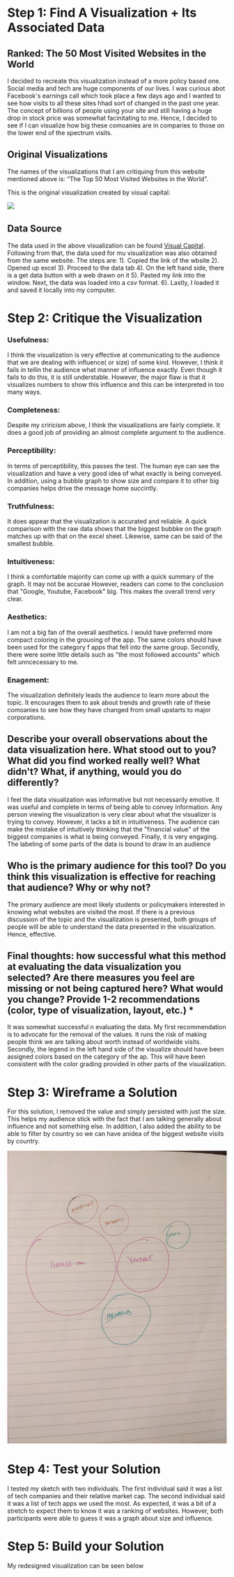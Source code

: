 # Step 1: Find A Visualization + Its Associated Data

## Ranked: The 50 Most Visited Websites in the World

I decided to recreate this visualization instead of a more policy based one. Social media and tech are huge components of our lives. I was curious abot Facebook's earnings call which took place a few days ago and I wanted to see how visits to all these sites hhad sort of changed in the past one year. The concept of billions of people using your site and still having a huge drop in stock price was somewhat facinitating to me. Hence, I decided to see if I can visualize how big these comoanies are in comparies to those on the lower end of the spectrum visits.

## Original Visualizations
The names of the visualizations that I am critiquing from this website mentioned above is: “The Top 50 Most Visited Websites in the World”.

This is the original visualization created by visual capital:

![](https://www.visualcapitalist.com/wp-content/uploads/2021/01/Top_50_Websites_V4-2.jpg)

## Data Source

The data used in the above visualization can be found [Visual Capital](https://www.visualcapitalist.com/the-50-most-visited-websites-in-the-world/). Following from that, the data used for mu visualization was also obtained from the same website. The steps are:
1). Copied the link of the wbsite
2). Opened up excel
3). Proceed to the data tab
4). On the left hand side, there is a get data button with a web drawn on it
5). Pasted my link into the window. Next, the data was loaded into a csv format.
6). Lastly, I loaded it and saved it locally into my computer.

# Step 2: Critique the Visualization

### Usefulness:

I think the visualization is very effective at communicating to the audience that we are dealing with influence( or size) of some kind. However, I think it fails in tellin the audience what manner of influence exactly. Even though it fails to do this, it is still understable. However, the major flaw is that it visualizes numbers to show this influence and this can be interpreted in too many ways.

### Completeness:

Despite my criricism above, I think the visualizations are fairly complete. It does a good job of providing an almost complete argument to the audience.

### Perceptibility:

In terms of perceptibility, this passes the test. The human eye can see the visualization and have a very good idea of what exactly is being conveyed. In addition, using a bubble graph to show size and compare it to other big companies helps drive the message home succintly.

### Truthfulness:

It does appear that the visualization is accurated and reliable. A quick comparison with the raw data shows that the biggest bubbke on the graph matches up with that on the excel sheet. Likewise, same can be said of the smallest bubble.

### Intuitiveness:

I think a comfortable majority can come up with a quick summary of the graph. It may not be accurae However, readers can come to the conclusion that "Google, Youtube, Facebook" big. This makes the overall trend very clear.


### Aesthetics:

I am not a big fan of the overall aesthetics. I would have preferred more compact coloring in the grouoing of the app. The same colors should have been used for the category f apps that fell into the same group. Secondly, there were some little details such as "the most followed accounts" which felt unncecessary to me. 

### Enagement:

The visualization definitely leads the audience to learn more about the topic. It encourages them to ask about trends and growth rate of these comoanies to see how they have changed from small upstarts to major corporations.

## Describe your overall observations about the data visualization here.  What stood out to you?  What did you find worked really well?  What didn't?  What, if anything, would you do differently?

I feel the data visualization was informative but not necessarily emotive. It was useful and complete in terms of being able to convey information. Any person viewing the visualization is very clear about what the visualizer is trying to convey. However, it lacks a bit in intuitiveness. The audience can make the mistake of intuitively thinking that the "financial value" of the biggest companies is what is being conveyed. Finally, it is very engaging. The labeling of some parts of the data is bound to draw in an audience

## Who is the primary audience for this tool?  Do you think this visualization is effective for reaching that audience?  Why or why not?

The primary audience are most likely students or policymakers interested in knowing what websites are visited the most. If there is a previous discussion of the topic and the visualization is presented, both groups of people will be able to understand the data presented in the visualization. Hence, effective.

## Final thoughts: how successful what this method at evaluating the data visualization you selected? Are there measures you feel are missing or not being captured here?  What would you change?  Provide 1-2 recommendations (color, type of visualization, layout, etc.) *

It was somewhat successful n evaluating the data. My first recommendation is to advocate for the removal of the values. It runs the risk of making people think we are talking about worth instead of worldwide visits. Secondly, the legend in the left hand side of the visualize should have been assigned colors based on the category of the ap. This will have been consistent with the color grading provided in other parts of the visualization.

# Step 3: Wireframe a Solution
For this solution, I removed the value and simply persisted with just the size. This helps my audience stick with the fact that I am talking generally about influence and not something else. In addition, I also added the ability to be able to filter by country so we can have anidea of the biggest website visits by country.
<!-- < img src = "https://github.com/Toorel/Toorese-Portfolio/blob/main/PXL_20220208_061129505.jpg" width = "100", height = "10"> -->

![](PXL_20220208_061129505.jpg)

# Step 4: Test your Solution
I tested my sketch with two individuals. The first individual said it was a list of tech companies and their relative market cap. The second individual said it was a list of tech apps we used the most. As expected, it was a bit of a stretch to expect them to know it was a ranking of websites. However, both participants were able to guess it was a graph about size and influence.

# Step 5: Build your Solution
My redesigned visualization can be seen below
<div class="flourish-embed flourish-hierarchy" data-src="visualisation/8638675"><script src="https://public.flourish.studio/resources/embed.js"></script></div>
